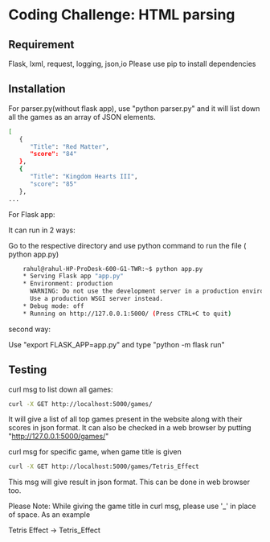 # Coding Challenge: HTML parsing

## Requirement   

Flask, lxml, request, logging, json,io
Please use pip to install dependencies 


## Installation

For parser.py(without flask app), use "python parser.py" and it will list down all the games as an array of JSON elements.

```bash
[
   {
      "Title": "Red Matter", 
      "score": "84"
   }, 
   {
      "Title": "Kingdom Hearts III", 
      "score": "85"
   }, 
...

```


For Flask app:

It can run in 2 ways:

Go to the respective directory and use python command to run the file ( python app.py) 

```bash
    rahul@rahul-HP-ProDesk-600-G1-TWR:~$ python app.py
    * Serving Flask app "app.py"
    * Environment: production
      WARNING: Do not use the development server in a production environment.
      Use a production WSGI server instead.
    * Debug mode: off
    * Running on http://127.0.0.1:5000/ (Press CTRL+C to quit)

```

second way:

Use "export FLASK_APP=app.py" and type "python -m flask run" 

## Testing

curl msg to list down all games:

```bash
curl -X GET http://localhost:5000/games/
```

It will give a list of all top games present in the website along with their scores in json format. It can also be checked in a web browser by putting "http://127.0.0.1:5000/games/"


curl msg for specific game, when game title is given

```bash
curl -X GET http://localhost:5000/games/Tetris_Effect
```

This msg will give result in json format. This can be done in web browser too.

Please Note: While giving the game title in curl msg, please use '_' in place of space. As an example 

Tetris Effect -> Tetris_Effect


   
